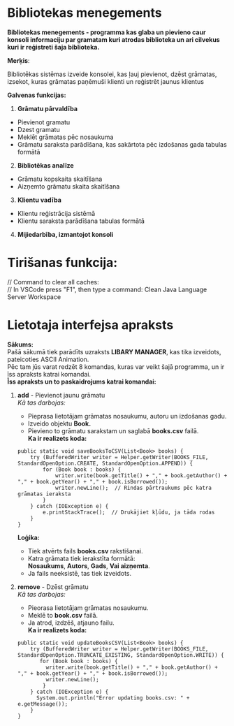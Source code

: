 # Bibliotekas menegements
__Bibliotekas menegements - programma kas glaba un pievieno caur konsoli informaciju par gramatam kuri atrodas biblioteka un ari cilvekus kuri ir reģistreti šaja biblioteka.__  

__Merķis__:  

Bibliotēkas sistēmas izveide konsolei, kas ļauj pievienot, dzēst grāmatas, izsekot, kuras grāmatas paņēmuši klienti un reģistrēt jaunus klientus  

__Galvenas funkcijas:__
1. __Grāmatu pārvaldība__
* Pievienot gramatu
* Dzest gramatu
* Meklēt grāmatas pēc nosaukuma
* Grāmatu saraksta parādīšana, kas sakārtota pēc izdošanas gada tabulas formātā

2. __Bibliotēkas analīze__
* Grāmatu kopskaita skaitīšana
* Aizņemto grāmatu skaita skaitīšana

3. __Klientu vadība__
* Klientu reģistrācija sistēmā
* Klientu saraksta parādīšana tabulas formātā

4. __Mijiedarbība, izmantojot konsoli__

# Tirišanas funkcija:  
// Command to clear all caches:  
// In VSCode press "F1", then type a command: Clean Java Language Server Workspace

# Lietotaja interfejsa apraksts   
__Sākums:__   
Pašā sākumā tiek parādīts uzraksts __LIBARY MANAGER__, kas tika izveidots, pateicoties ASCII Animation.  
Pēc tam jūs varat redzēt 8 komandas, kuras var veikt šajā programma, un ir īss apraksts katrai komandai.   
__Īss apraksts un to paskaidrojums katrai komandai:__    
1. __add__ - Pievienot jaunu grāmatu  
      _Kā tas darbojas:_  
      - Pieprasa lietotājam grāmatas nosaukumu, autoru un izdošanas gadu.  
      - Izveido objektu __Book.__  
      - Pievieno to grāmatu sarakstam un saglabā __books.csv__ failā.  
      __Ka ir realizets koda:__  
    ```
    public static void saveBooksToCSV(List<Book> books) {
        try (BufferedWriter writer = Helper.getWriter(BOOKS_FILE, StandardOpenOption.CREATE, StandardOpenOption.APPEND)) {
            for (Book book : books) {
                writer.write(book.getTitle() + "," + book.getAuthor() + "," + book.getYear() + "," + book.isBorrowed());
                writer.newLine();  // Rindas pārtraukums pēc katra grāmatas ieraksta
            }
        } catch (IOException e) {
            e.printStackTrace();  // Drukājiet kļūdu, ja tāda rodas
        }
    }
    ```  
    __Loģika:__  
    - Tiek atvērts fails __books.csv__ rakstišanai.  
    - Katra grāmata tiek ierakstīta formātā:  
    __Nosaukums__, __Autors__, __Gads__, __Vai aizņemta__.  
    - Ja fails neeksistē, tas tiek izveidots.  
      
2. __remove__ - Dzēst grāmatu  
    _Kā tas darbojas:_  
    - Pieorasa lietotājam grāmatas nosaukumu.  
    - Meklē to __book.csv__ failā.  
    - Ja atrod, izdzēš, atjauno failu.  
    __Ka ir realizets koda:__  
    ```  
    public static void updateBooksCSV(List<Book> books) {
        try (BufferedWriter writer = Helper.getWriter(BOOKS_FILE, StandardOpenOption.TRUNCATE_EXISTING, StandardOpenOption.WRITE)) {
           for (Book book : books) {
             writer.write(book.getTitle() + "," + book.getAuthor() + "," + book.getYear() + "," + book.isBorrowed());
             writer.newLine();
            }
        } catch (IOException e) {
          System.out.println("Error updating books.csv: " + e.getMessage());
        }
    }  
    ```  
    






 